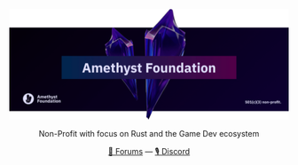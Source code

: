 <img src="profile/intro.png" alt="Amethyst Foundation" />
<p align="center">
Non-Profit with focus on Rust and the Game Dev ecosystem
</p>
<div align="center">
  <a href="https://community.amethyst.rs/">🧵 Forums<a>
  —
  <a href="https://discord.gg/amethyst">🎙 Discord<a>
</div>
